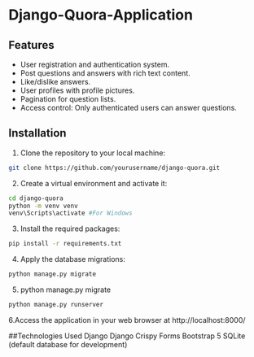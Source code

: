 # Django-Quora-Application

## Features

- User registration and authentication system.
- Post questions and answers with rich text content.
- Like/dislike answers.
- User profiles with profile pictures.
- Pagination for question lists.
- Access control: Only authenticated users can answer questions.


## Installation

1. Clone the repository to your local machine:

```bash
git clone https://github.com/yourusername/django-quora.git
```
2. Create a virtual environment and activate it:
```bash
cd django-quora
python -m venv venv
venv\Scripts\activate #For Windows
```
3. Install the required packages:
```bash
pip install -r requirements.txt
```
4. Apply the database migrations:
```bash
python manage.py migrate
```
5. python manage.py migrate
```bash
python manage.py runserver
```

6.Access the application in your web browser at http://localhost:8000/


##Technologies Used
Django
Django Crispy Forms
Bootstrap 5
SQLite (default database for development)

